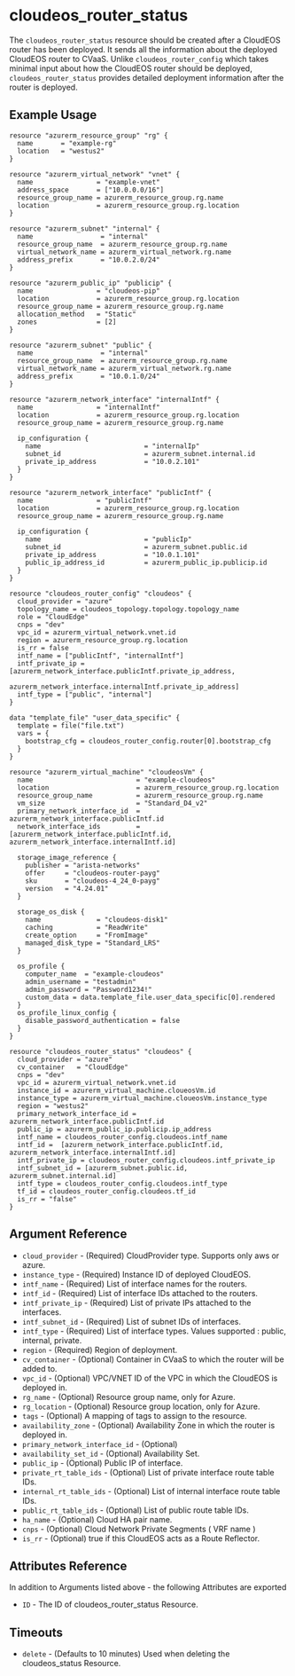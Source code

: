 # cloudeos_router_status

The `cloudeos_router_status` resource should be created after a CloudEOS router has been deployed. It sends all the information
about the deployed CloudEOS router to CVaaS. Unlike `cloudeos_router_config` which takes minimal input about how the
CloudEOS router should be deployed, `cloudeos_router_status` provides detailed deployment information after the router
is deployed.

## Example Usage

```hcl
resource "azurerm_resource_group" "rg" {
  name       = "example-rg"
  location   = "westus2"
}

resource "azurerm_virtual_network" "vnet" {
  name                = "example-vnet"
  address_space       = ["10.0.0.0/16"]
  resource_group_name = azurerm_resource_group.rg.name
  location            = azurerm_resource_group.rg.location
}

resource "azurerm_subnet" "internal" {
  name                 = "internal"
  resource_group_name  = azurerm_resource_group.rg.name
  virtual_network_name = azurerm_virtual_network.rg.name
  address_prefix       = "10.0.2.0/24"
}

resource "azurerm_public_ip" "publicip" {
  name                = "cloudeos-pip"
  location            = azurerm_resource_group.rg.location
  resource_group_name = azurerm_resource_group.rg.name
  allocation_method   = "Static"
  zones               = [2]
}

resource "azurerm_subnet" "public" {
  name                 = "internal"
  resource_group_name  = azurerm_resource_group.rg.name
  virtual_network_name = azurerm_virtual_network.rg.name
  address_prefix       = "10.0.1.0/24"
}

resource "azurerm_network_interface" "internalIntf" {
  name                = "internalIntf"
  location            = azurerm_resource_group.rg.location
  resource_group_name = azurerm_resource_group.rg.name

  ip_configuration {
    name                          = "internalIp"
    subnet_id                     = azurerm_subnet.internal.id
    private_ip_address            = "10.0.2.101"
  }
}

resource "azurerm_network_interface" "publicIntf" {
  name                = "publicIntf"
  location            = azurerm_resource_group.rg.location
  resource_group_name = azurerm_resource_group.rg.name

  ip_configuration {
    name                          = "publicIp"
    subnet_id                     = azurerm_subnet.public.id
    private_ip_address            = "10.0.1.101"
    public_ip_address_id          = azurerm_public_ip.publicip.id
  }
}

resource "cloudeos_router_config" "cloudeos" {
  cloud_provider = "azure"
  topology_name = cloudeos_topology.topology.topology_name
  role = "CloudEdge"
  cnps = "dev"
  vpc_id = azurerm_virtual_network.vnet.id
  region = azurerm_resource_group.rg.location
  is_rr = false
  intf_name = ["publicIntf", "internalIntf"]
  intf_private_ip = [azurerm_network_interface.publicIntf.private_ip_address,
                     azurerm_network_interface.internalIntf.private_ip_address]
  intf_type = ["public", "internal"]
}

data "template_file" "user_data_specific" {
  template = file("file.txt")
  vars = {
    bootstrap_cfg = cloudeos_router_config.router[0].bootstrap_cfg
  }
}

resource "azurerm_virtual_machine" "cloudeosVm" {
  name                          = "example-cloudeos"
  location                      = azurerm_resource_group.rg.location
  resource_group_name           = azurerm_resource_group.rg.name
  vm_size                       = "Standard_D4_v2"
  primary_network_interface_id  = azurerm_network_interface.publicIntf.id
  network_interface_ids         = [azurerm_network_interface.publicIntf.id, azurerm_network_interface.internalIntf.id]

  storage_image_reference {
    publisher = "arista-networks"
    offer     = "cloudeos-router-payg"
    sku       = "cloudeos-4_24_0-payg"
    version   = "4.24.01"
  }

  storage_os_disk {
    name              = "cloudeos-disk1"
    caching           = "ReadWrite"
    create_option     = "FromImage"
    managed_disk_type = "Standard_LRS"
  }

  os_profile {
    computer_name  = "example-cloudeos"
    admin_username = "testadmin"
    admin_password = "Password1234!"
    custom_data = data.template_file.user_data_specific[0].rendered
  }
  os_profile_linux_config {
    disable_password_authentication = false
  }
}

resource "cloudeos_router_status" "cloudeos" {
  cloud_provider = "azure"
  cv_container   = "CloudEdge"
  cnps = "dev"
  vpc_id = azurerm_virtual_network.vnet.id
  instance_id = azurerm_virtual_machine.cloueosVm.id
  instance_type = azurerm_virtual_machine.cloueosVm.instance_type
  region = "westus2"
  primary_network_interface_id = azurerm_network_interface.publicIntf.id
  public_ip = azurerm_public_ip.publicip.ip_address
  intf_name = cloudeos_router_config.cloudeos.intf_name
  intf_id =  [azurerm_network_interface.publicIntf.id, azurerm_network_interface.internalIntf.id]
  intf_private_ip = cloudeos_router_config.cloudeos.intf_private_ip
  intf_subnet_id = [azurerm_subnet.public.id, azurerm_subnet.internal.id]
  intf_type = cloudeos_router_config.cloudeos.intf_type
  tf_id = cloudeos_router_config.cloudeos.tf_id
  is_rr = "false"
}
```

## Argument Reference

* `cloud_provider` - (Required) CloudProvider type. Supports only aws or azure.
* `instance_type` - (Required) Instance ID of deployed CloudEOS.
* `intf_name` - (Required) List of interface names for the routers.
* `intf_id` - (Required) List of interface IDs attached to the routers.
* `intf_private_ip` - (Required) List of private IPs attached to the interfaces.
* `intf_subnet_id` - (Required) List of subnet IDs of interfaces.
* `intf_type` - (Required) List of interface types. Values supported : public, internal, private.
* `region` - (Required) Region of deployment.
* `cv_container` - (Optional) Container in CVaaS to which the router will be added to.
* `vpc_id` - (Optional) VPC/VNET ID of the VPC in which the CloudEOS is deployed in.
* `rg_name` - (Optional) Resource group name, only for Azure.
* `rg_location` - (Optional) Resource group location, only for Azure.
* `tags` - (Optional) A mapping of tags to assign to the resource.
* `availability_zone` - (Optional) Availability Zone in which the router is deployed in.
* `primary_network_interface_id` - (Optional)
* `availability_set_id` - (Optional) Availability Set.
* `public_ip` - (Optional) Public IP of interface.
* `private_rt_table_ids` - (Optional) List of private interface route table IDs.
* `internal_rt_table_ids` - (Optional) List of internal interface route table IDs.
* `public_rt_table_ids` - (Optional) List of public route table IDs.
* `ha_name` - (Optional) Cloud HA pair name.
* `cnps` - (Optional) Cloud Network Private Segments ( VRF name )
* `is_rr` - (Optional) true if this CloudEOS acts as a Route Reflector.

## Attributes Reference

In addition to Arguments listed above - the following Attributes are exported

* `ID` - The ID of cloudeos_router_status Resource.

## Timeouts

* `delete` - (Defaults to 10 minutes) Used when deleting the cloudeos_status Resource.